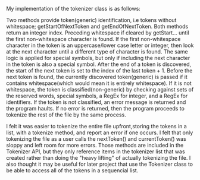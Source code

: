 My implementation of the tokenizer class is as follows:

Two methods provide token(generic) identification, i.e tokens without whitespace; getStartOfNextToken and getEndOfNextToken. Both methods return an integer index. Preceding whitespace if cleared by getStart... until the first non-whitespace character is found. If the first non-whitespace character in the token is an uppercase/lower case letter or integer, then look at the next character until a different type of character is found. The same logic is applied for special symbols, but only if including the next character in the token is also a special symbol. After the end of a token is discovered, the start of the next token is set to the index of the last token + 1. Before the next token is found, the currently discovered token(generic) is passed if it contains whitespace(which would mean it is entirely whitespace). If it is not whitespace, the token is classified(non-generic) by checking against sets of the reserved words, special symbols, a RegEx for integer, and a RegEx for identifiers. If the token is not classified, an error message is returned and the program haults. If no error is returned, then the program proceeds to tokenize the rest of the file by the same process.

I felt it was easier to tokenize the entire file upfront,storing the tokens in a list, with a tokenize method, and report an error if one occurs. I felt that only tokenizing the file as a user calls the nextToken() and currentToken() was sloppy and left room for more errors. Those methods are included in the Tokenizer API, but they only reference items in the tokenizer list that was created rather than doing the "heavy lifting" of actually tokenizing the file. I also thought it may be useful for later project that use the Tokenizer class to be able to access all of the tokens in a sequencial list.

